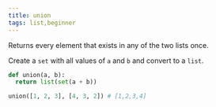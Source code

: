 ```yaml
---
title: union
tags: list,beginner
---
```


Returns every element that exists in any of the two lists once.

Create a `set` with all values of `a` and `b` and convert to a `list`.

```py
def union(a, b):
  return list(set(a + b))
```

```py
union([1, 2, 3], [4, 3, 2]) # [1,2,3,4]
```
